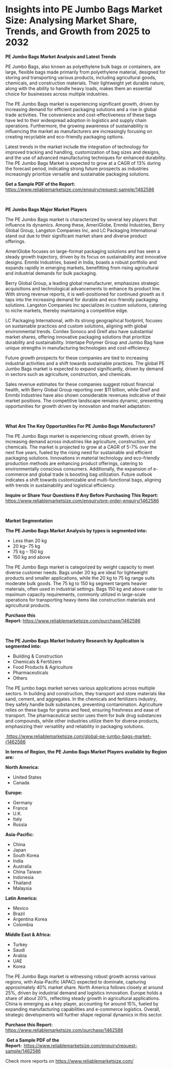 <p><h1>Insights into PE Jumbo Bags Market Size: Analysing Market Share, Trends, and Growth from 2025 to 2032</h1></p><p><strong>PE Jumbo Bags Market Analysis and Latest Trends</strong></p>
<p><p>PE Jumbo Bags, also known as polyethylene bulk bags or containers, are large, flexible bags made primarily from polyethylene material, designed for storing and transporting various products, including agricultural goods, chemicals, and construction materials. Their lightweight yet durable nature, along with the ability to handle heavy loads, makes them an essential choice for businesses across multiple industries.</p><p>The PE Jumbo Bags market is experiencing significant growth, driven by increasing demand for efficient packaging solutions and a rise in global trade activities. The convenience and cost-effectiveness of these bags have led to their widespread adoption in logistics and supply chain operations. Furthermore, the growing awareness of sustainability is influencing the market as manufacturers are increasingly focusing on creating recyclable and eco-friendly packaging options.</p><p>Latest trends in the market include the integration of technology for improved tracking and handling, customization of bag sizes and designs, and the use of advanced manufacturing techniques for enhanced durability. The PE Jumbo Bags Market is expected to grow at a CAGR of 13% during the forecast period, indicating strong future prospects as industries increasingly prioritize versatile and sustainable packaging solutions.</p></p>
<p><strong>Get a Sample PDF of the Report:&nbsp;</strong> <a href="https://www.reliablemarketsize.com/enquiry/request-sample/1462586?utm_campaign=2747&utm_medium=2&utm_source=Github&utm_content=ia&utm_term=08032025&utm_id=pe-jumbo-bags">https://www.reliablemarketsize.com/enquiry/request-sample/1462586</a></p>
<p>&nbsp;</p>
<p><strong>PE Jumbo Bags Major Market Players</strong></p>
<p><p>The PE Jumbo Bags market is characterized by several key players that influence its dynamics. Among these, AmeriGlobe, Emmbi Industries, Berry Global Group, Langston Companies Inc, and LC Packaging International stand out due to their significant market share and diverse product offerings.</p><p>AmeriGlobe focuses on large-format packaging solutions and has seen a steady growth trajectory, driven by its focus on sustainability and innovative designs. Emmbi Industries, based in India, boasts a robust portfolio and expands rapidly in emerging markets, benefitting from rising agricultural and industrial demands for bulk packaging.</p><p>Berry Global Group, a leading global manufacturer, emphasizes strategic acquisitions and technological advancements to enhance its product line. With strong revenue reports, it is well-positioned for continued growth as it taps into the increasing demand for durable and eco-friendly packaging solutions. Langston Companies Inc specializes in custom solutions, catering to niche markets, thereby maintaining a competitive edge.</p><p>LC Packaging International, with its strong geographical footprint, focuses on sustainable practices and custom solutions, aligning with global environmental trends. Conitex Sonoco and Greif also have substantial market shares, offering innovative packaging solutions that prioritize durability and sustainability. Intertape Polymer Group and Jumbo Bag have unique strengths in manufacturing technologies and cost-efficiency.</p><p>Future growth prospects for these companies are tied to increasing industrial activities and a shift towards sustainable practices. The global PE Jumbo Bags market is expected to expand significantly, driven by demand in sectors such as agriculture, construction, and chemicals.</p><p>Sales revenue estimates for these companies suggest robust financial health, with Berry Global Group reporting over $11 billion, while Greif and Emmbi Industries have also shown considerable revenues indicative of their market positions. The competitive landscape remains dynamic, presenting opportunities for growth driven by innovation and market adaptation.</p></p>
<p>&nbsp;</p>
<p><strong>What Are The Key Opportunities For PE Jumbo Bags Manufacturers?</strong></p>
<p><p>The PE Jumbo Bags market is experiencing robust growth, driven by increasing demand across industries like agriculture, construction, and chemicals. The market is projected to grow at a CAGR of 5-7% over the next five years, fueled by the rising need for sustainable and efficient packaging solutions. Innovations in material technology and eco-friendly production methods are enhancing product offerings, catering to environmentally conscious consumers. Additionally, the expansion of e-commerce and global trade is boosting bag utilization. Future outlook indicates a shift towards customizable and multi-functional bags, aligning with trends in sustainability and logistical efficiency.</p></p>
<p><strong>Inquire or Share Your Questions If Any Before Purchasing This Report:</strong> <a href="https://www.reliablemarketsize.com/enquiry/pre-order-enquiry/1462586?utm_campaign=2747&utm_medium=2&utm_source=Github&utm_content=ia&utm_term=08032025&utm_id=pe-jumbo-bags">https://www.reliablemarketsize.com/enquiry/pre-order-enquiry/1462586</a></p>
<p>&nbsp;</p>
<p><strong>Market Segmentation</strong></p>
<p><strong>The PE Jumbo Bags Market Analysis by types is segmented into:</strong></p>
<p><ul><li>Less than 20 kg</li><li>20 kg– 75 kg</li><li>75 kg – 150 kg</li><li>150 kg and above</li></ul></p>
<p><p>The PE Jumbo Bags market is categorized by weight capacity to meet diverse customer needs. Bags under 20 kg are ideal for lightweight products and smaller applications, while the 20 kg to 75 kg range suits moderate bulk goods. The 75 kg to 150 kg segment targets heavier materials, often used in industrial settings. Bags 150 kg and above cater to maximum capacity requirements, commonly utilized in large-scale operations for transporting heavy items like construction materials and agricultural products.</p></p>
<p><strong>Purchase this Report:&nbsp;</strong><a href="https://www.reliablemarketsize.com/purchase/1462586?utm_campaign=2747&utm_medium=2&utm_source=Github&utm_content=ia&utm_term=08032025&utm_id=pe-jumbo-bags">https://www.reliablemarketsize.com/purchase/1462586</a></p>
<p>&nbsp;</p>
<p><strong>The PE Jumbo Bags Market Industry Research by Application is segmented into:</strong></p>
<p><ul><li>Building & Construction</li><li>Chemicals & Fertilizers</li><li>Food Products & Agriculture</li><li>Pharmaceuticals</li><li>Others</li></ul></p>
<p><p>The PE jumbo bags market serves various applications across multiple sectors. In building and construction, they transport and store materials like sand, cement, and aggregates. In the chemicals and fertilizers industry, they safely handle bulk substances, preventing contamination. Agriculture relies on these bags for grains and feed, ensuring freshness and ease of transport. The pharmaceutical sector uses them for bulk drug substances and compounds, while other industries utilize them for diverse products, emphasizing their versatility and reliability in packaging solutions.</p></p>
<p><a href="https://www.reliablemarketsize.com/global-pe-jumbo-bags-market-r1462586?utm_campaign=2747&utm_medium=2&utm_source=Github&utm_content=ia&utm_term=08032025&utm_id=pe-jumbo-bags">&nbsp;https://www.reliablemarketsize.com/global-pe-jumbo-bags-market-r1462586</a></p>
<p><strong>In terms of Region, the PE Jumbo Bags Market Players available by Region are:</strong></p>
<p>
    <p> <strong> North America: </strong>
        <ul>
            <li>United States</li>
            <li>Canada</li>
        </ul>
        </p> 
    <p> <strong> Europe: </strong>
        <ul>
            <li>Germany</li>
            <li>France</li>
            <li>U.K.</li>
            <li>Italy</li>
            <li>Russia</li>
        </ul>
        </p> 
    <p> <strong> Asia-Pacific: </strong>
        <ul>
            <li>China</li>
            <li>Japan</li>
            <li>South Korea</li>
            <li>India</li>
            <li>Australia</li>
            <li>China Taiwan</li>
            <li>Indonesia</li>
            <li>Thailand</li>
            <li>Malaysia</li>
        </ul>
        </p> 
    <p> <strong> Latin America: </strong>
        <ul>
            <li>Mexico</li>
            <li>Brazil</li>
            <li>Argentina Korea</li>
            <li>Colombia</li>
        </ul>
        </p> 
    <p> <strong> Middle East & Africa: </strong>
        <ul>
            <li>Turkey</li>
            <li>Saudi</li>
            <li>Arabia</li>
            <li>UAE</li>
            <li>Korea</li>
        </ul>
    </p>
    </p>
<p><p>The PE Jumbo Bags market is witnessing robust growth across various regions, with Asia-Pacific (APAC) expected to dominate, capturing approximately 40% market share. North America follows closely at around 25%, driven by industrial demand and logistics innovation. Europe holds a share of about 20%, reflecting steady growth in agricultural applications. China is emerging as a key player, accounting for around 15%, fueled by expanding manufacturing capabilities and e-commerce logistics. Overall, strategic developments will further shape regional dynamics in this sector.</p></p>
<p><strong>Purchase this Report: </strong><a href="https://www.reliablemarketsize.com/purchase/1462586?utm_campaign=2747&utm_medium=2&utm_source=Github&utm_content=ia&utm_term=08032025&utm_id=pe-jumbo-bags">https://www.reliablemarketsize.com/purchase/1462586</a></p>
<p>&nbsp;<strong>Get a Sample PDF of the Report:&nbsp;&nbsp;</strong><a href="https://www.reliablemarketsize.com/enquiry/request-sample/1462586?utm_campaign=2747&utm_medium=2&utm_source=Github&utm_content=ia&utm_term=08032025&utm_id=pe-jumbo-bags">https://www.reliablemarketsize.com/enquiry/request-sample/1462586</a></p>
<p><strong></strong></p>
<p>Check more reports on <a href="https://www.reliablemarketsize.com/?utm_campaign=2747&utm_medium=2&utm_source=Github&utm_content=ia&utm_term=08032025&utm_id=pe-jumbo-bags">https://www.reliablemarketsize.com/</a></p>